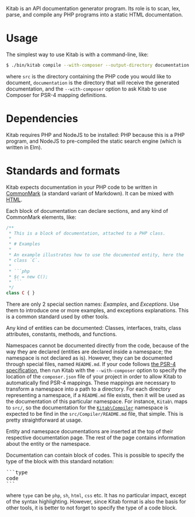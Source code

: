 Kitab is an API documentation generator program. Its role is to scan,
lex, parse, and compile any PHP programs into a static HTML
documentation.

# Usage

The simplest way to use Kitab is with a command-line, like:

```sh
$ ./bin/kitab compile --with-composer --output-directory documentation src
```

where `src` is the directory containing the PHP code you would like to
document, `documentation` is the directory that will receive the
generated documentation, and the `--with-composer` option to ask Kitab
to use Composer for PSR-4 mapping definitions.

# Dependencies

Kitab requires PHP and NodeJS to be installed: PHP because this is a
PHP program, and NodeJS to pre-compiled the static search engine
(which is written in Elm).

# Standards and formats

Kitab expects documentation in your PHP code to be written
in [CommonMark](http://commonmark.org/) (a standard variant of
Markdown). It can be mixed with [HTML](w3.org/TR/html5/).

Each block of documentation can declare sections, and any kind of
CommonMark elements, like:

```php
/**
 * This is a block of documentation, attached to a PHP class.
 *
 * # Examples
 *
 * An example illustrates how to use the documented entity, here the
 * class `C`.
 *
 * ```php
 * $c = new C();
 * ```
 */
class C { }
```

There are only 2 special section names: _Examples_, and _Exceptions_. Use
them to introduce one or more examples, and exceptions
explanations. This is a common standard used by other tools.

Any kind of entities can be documented: Classes, interfaces, traits,
class attributes, constants, methods, and functions.

Namespaces cannot be documented directly from the code, because of the
way they are declared (entities are declared inside a namespace; the
namespace is not declared as is). However, they can be documented
through special files, named `README.md`. If your code
follows [the PSR-4 specification](http://www.php-fig.org/), then run
Kitab with the `--with-composer` option to specify the location of the
`composer.json` file of your project in order to allow Kitab to
automatically find PSR-4 mappings. These mappings are necessary to
transform a namespace into a path to a directory. For each directory
representing a namespace, if a `README.md` file exists, then it will
be used as the documentation of this particular namespace. For
instance, `Kitab\` maps to `src/`, so the documentation for
the [`Kitab\Compiler`](kittab/index.html) namespace is expected to be
find in the `src/Compiler/README.md` file, that simple. This is pretty
straightforward at usage.

Entity and namespace documentations are inserted at the top of their
respective documentation page. The rest of the page contains
information about the entity or the namespace.

Documentation can contain block of codes. This is possible to specify
the type of the block with this standard notation:

<pre>
```type
code
```
</pre>

where `type` can be `php`, `sh`, `html`, `css` etc. It has no
particular impact, except of the syntax highlighting. However, since
Kitab format is also the basis for other tools, it is better to not
forget to specify the type of a code block.
